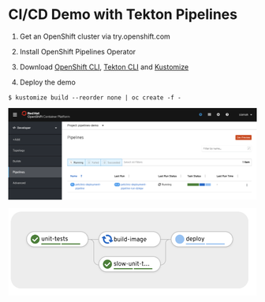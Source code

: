 # CI/CD Demo with Tekton Pipelines


1. Get an OpenShift cluster via try.openshift.com 

2. Install OpenShift Pipelines Operator

3. Download [OpenShift CLI](https://mirror.openshift.com/pub/openshift-v4/clients/ocp/latest/), [Tekton CLI](https://github.com/tektoncd/cli/releases) and [Kustomize](https://github.com/kubernetes-sigs/kustomize/releases/tag/kustomize%2Fv3.4.0)

3. Deploy the demo

  ```
  $ kustomize build --reorder none | oc create -f -
  ```


![Pipelines in Dev Console](docs/images/pipelines.png)

![Pipeline Diagram](docs/images/pipeline-diagram.png)